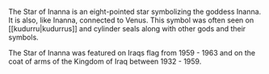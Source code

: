 The Star of Inanna is an eight-pointed star symbolizing the goddess Inanna. It is also, like Inanna, connected to Venus. This symbol was often seen on [[kudurru|kudurrus]] and cylinder seals along with other gods and their symbols.

The Star of Inanna was featured on Iraqs flag from 1959 - 1963 and on the coat of arms of the Kingdom of Iraq between 1932 - 1959.